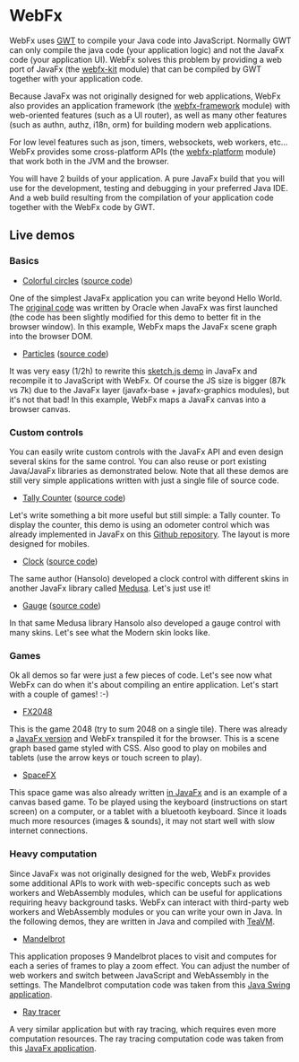 # WebFx
WebFx uses [GWT][gwt-website] to compile your Java code into JavaScript.
Normally GWT can only compile the java code (your application logic) and not the JavaFx code (your application UI).
WebFx solves this problem by providing a web port of JavaFx (the [webfx-kit][webfx-kit-link] module)
that can be compiled by GWT together with your application code.

Because JavaFx was not originally designed for web applications, WebFx also provides an application framework
(the [webfx-framework][webfx-framework-link] module) with web-oriented features (such as a UI router),
as well as many other features (such as authn, authz, i18n, orm) for building modern web applications.

For low level features such as json, timers, websockets, web workers, etc... WebFx provides some cross-platform APIs
(the [webfx-platform][webfx-platform-link] module) that work both in the JVM and the browser.

You will have 2 builds of your application.
A pure JavaFx build that you will use for the development, testing and debugging in your preferred Java IDE.
And a web build resulting from the compilation of your application code together with the WebFx code by GWT.

## Live demos

### Basics

* [Colorful circles][webfx-colorfulcircles-demo-link] ([source code][webfx-colorfulcircles-source-link])

One of the simplest JavaFx application you can write beyond Hello World.
The [original code][colorfulcircles-oracle-code-link] was written by Oracle when JavaFx was first launched
(the code has been slightly modified for this demo to better fit in the browser window).
In this example, WebFx maps the JavaFx scene graph into the browser DOM.

* [Particles][webfx-particles-demo-link] ([source code][webfx-particles-source-link])

It was very easy (1/2h) to rewrite this [sketch.js demo][sketch-particles-demo-link] in JavaFx
and recompile it to JavaScript with WebFx.
Of course the JS size is bigger (87k vs 7k) due to the JavaFx layer (javafx-base + javafx-graphics modules), but it's not that bad!
In this example, WebFx maps a JavaFx canvas into a browser canvas.

### Custom controls

You can easily write custom controls with the JavaFx API and even design several skins for the same control.
You can also reuse or port existing Java/JavaFx libraries as demonstrated below.
Note that all these demos are still very simple applications written with just a single file of source code. 

* [Tally Counter][webfx-tallycounter-demo-link] ([source code][webfx-tallycounter-source-link])

Let's write something a bit more useful but still simple: a Tally counter.
To display the counter, this demo is using an odometer control which was already implemented in JavaFx on this [Github repository][hansolo-odometer-link].
The layout is more designed for mobiles.

* [Clock][webfx-clock-demo-link] ([source code][webfx-clock-source-link])

The same author (Hansolo) developed a clock control with different skins in another JavaFx library called [Medusa][hansolo-medusa-link].
Let's just use it!

* [Gauge][webfx-gauge-demo-link] ([source code][webfx-gauge-source-link])

In that same Medusa library Hansolo also developed a gauge control with many skins.
Let's see what the Modern skin looks like.

### Games

Ok all demos so far were just a few pieces of code.
Let's see now what WebFx can do when it's about compiling an entire application. 
Let's start with a couple of games! :-)

* [FX2048][webfx-fx2048-demo-link]

This is the game 2048 (try to sum 2048 on a single tile).
There was already a [JavaFx version][fx2048-link] and WebFx transpiled it for the browser.
This is a scene graph based game styled with CSS.
Also good to play on mobiles and tablets
(use the arrow keys or touch screen to play). 

* [SpaceFX][webfx-spacefx-demo-link]

This space game was also already written [in JavaFx][hansolo-spacefx-link] and is an example of a canvas based game.
To be played using the keyboard (instructions on start screen) on a computer, or a tablet with a bluetooth keyboard.
Since it loads much more resources (images & sounds), it may not start well with slow internet connections.

### Heavy computation

Since JavaFx was not originally designed for the web, WebFx provides some additional APIs to work with web-specific concepts
such as web workers and WebAssembly modules, which can be useful for applications requiring heavy background tasks.
WebFx can interact with third-party web workers and WebAssembly modules or you can write your own in Java.
In the following demos, they are written in Java and compiled with [TeaVM][teavm-website]. 

* [Mandelbrot][webfx-mandelbrot-demo-link]

This application proposes 9 Mandelbrot places to visit and computes for each a series of frames to play a zoom effect.
You can adjust the number of web workers and switch between JavaScript and WebAssembly in the settings.
The Mandelbrot computation code was taken from this [Java Swing application][mandelbrot-computation-source].  

* [Ray tracer][webfx-raytracer-demo-link]

A very similar application but with ray tracing, which requires even more computation resources.
The ray tracing computation code was taken from this [JavaFx application][raytracer-computation-source].  


[gwt-website]: http://www.gwtproject.org/
[teavm-website]: http://teavm.org/
[webfx-kit-link]: https://github.com/webfx-project/webfx/blob/master/webfx-kit
[webfx-framework-link]: https://github.com/webfx-project/webfx/blob/master/webfx-framework
[webfx-platform-link]: https://github.com/webfx-project/webfx/blob/master/webfx-platform
[webfx-colorfulcircles-demo-link]: https://webfx-colorfulcircles-demo.netlify.app
[webfx-colorfulcircles-source-link]: https://github.com/webfx-project/webfx/blob/master/webfx-demo/webfx-demo-colorfulcircles/webfx-demo-colorfulcircles-application/src/main/java/webfx/demo/colorfulcircles/ColorfulCircles.java
[webfx-particles-demo-link]: https://webfx-particles-demo.netlify.app
[webfx-particles-source-link]: https://github.com/webfx-project/webfx/blob/master/webfx-demo/webfx-demo-particles/webfx-demo-particles-application/src/main/java/webfx/demo/colorfulcircles/ColorfulCircles.java
[webfx-tallycounter-demo-link]: https://webfx-tallycounter-demo.netlify.app
[webfx-tallycounter-source-link]: https://github.com/webfx-project/webfx/blob/master/webfx-demo/webfx-demo-tallycounter/webfx-demo-tallycounter-application/src/main/java/webfx/demo/tallycounter/TallyCounterApplication.java
[webfx-clock-demo-link]: https://webfx-clock-demo.netlify.app
[webfx-clock-source-link]: https://github.com/webfx-project/webfx/blob/master/webfx-demo/webfx-demo-clock/webfx-demo-clock-application/src/main/java/webfx/demo/clock/ClockApplication.java
[webfx-gauge-demo-link]: https://webfx-gauge-demo.netlify.app
[webfx-gauge-source-link]: https://github.com/webfx-project/webfx/blob/master/webfx-demo/webfx-demo-gauge/webfx-demo-gauge-application/src/main/java/webfx/demo/gauge/GaugeApplication.java
[webfx-spacefx-demo-link]: https://webfx-spacefx-demo.netlify.app
[webfx-fx2048-demo-link]: https://webfx-fx2048-demo.netlify.app
[webfx-mandelbrot-demo-link]: https://webfx-mandelbrot-demo.netlify.app
[mandelbrot-computation-source]: http://math.hws.edu/eck/js/mandelbrot/java/xMandelbrotSource-1-2/edu/hws/eck/umb/
[webfx-raytracer-demo-link]: https://webfx-raytracer-demo.netlify.app
[raytracer-computation-source]: https://github.com/steventrowland/JavaFX-Ray-Tracer
[colorfulcircles-oracle-code-link]: https://docs.oracle.com/javafx/2/get_started/ColorfulCircles.java.html
[sketch-particles-demo-link]: https://soulwire.github.io/sketch.js/examples/particles.html
[hansolo-odometer-link]: https://github.com/HanSolo/odometer
[hansolo-medusa-link]: https://github.com/HanSolo/Medusa
[hansolo-spacefx-link]: https://github.com/HanSolo/SpaceFX
[fx2048-link]: https://github.com/brunoborges/fx2048